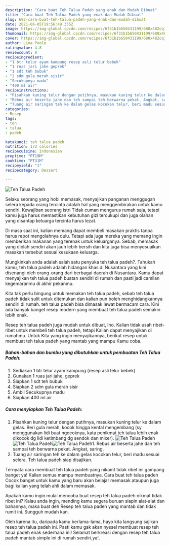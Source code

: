```yaml
---
description: "Cara buat Teh Talua Padeh yang enak dan Mudah Dibuat"
title: "Cara buat Teh Talua Padeh yang enak dan Mudah Dibuat"
slug: 692-cara-buat-teh-talua-padeh-yang-enak-dan-mudah-dibuat
date: 2021-06-05T19:56:49.355Z
image: https://img-global.cpcdn.com/recipes/6f31b1b650431199/680x482cq70/teh-talua-padeh-foto-resep-utama.jpg
thumbnail: https://img-global.cpcdn.com/recipes/6f31b1b650431199/680x482cq70/teh-talua-padeh-foto-resep-utama.jpg
cover: https://img-global.cpcdn.com/recipes/6f31b1b650431199/680x482cq70/teh-talua-padeh-foto-resep-utama.jpg
author: Lina Poole
ratingvalue: 4.8
reviewcount: 8
recipeingredient:
- "1 btr telur ayam kampung resep asli telur bebek"
- "1 ruas jari jahe geprek"
- "1 sdt teh bubuk"
- "2 sdm gula merah sisir"
- "Secukupnya madu"
- "400 ml air"
recipeinstructions:
- "Pisahkan kuning telur dengan putihnya, masukan kuning telur ke dalam gelas. Beri gula merah, kocok hingga kental mengembang (sy menggunakan lidi buat ngocoknya, kata penikmat teh talua lebih enak dikocok dg lidi ketimbang dg sendok dan mixer)."
- "Rebus air beserta jahe dan teh sampai teh berwarna pekat. Angkat, saring."
- "Tuang air saringan teh ke dalam gelas kocokan telur, beri madu sesuai selera. Teh talua padeh siap disajikan."
categories:
- Resep
tags:
- teh
- talua
- padeh

katakunci: teh talua padeh 
nutrition: 172 calories
recipecuisine: Indonesian
preptime: "PT19M"
cooktime: "PT31M"
recipeyield: "1"
recipecategory: Dessert

---
```



![Teh Talua Padeh](https://img-global.cpcdn.com/recipes/6f31b1b650431199/680x482cq70/teh-talua-padeh-foto-resep-utama.jpg)

Selaku seorang yang hobi memasak, menyajikan panganan menggugah selera kepada orang tercinta adalah hal yang menggembirakan untuk kamu sendiri. Kewajiban seorang istri Tidak cuman mengurus rumah saja, tetapi kamu juga harus memastikan kebutuhan gizi tercukupi dan juga olahan yang disantap keluarga tercinta harus lezat.

Di masa  saat ini, kalian memang dapat membeli masakan praktis tanpa harus repot mengolahnya dulu. Tetapi ada juga mereka yang memang ingin memberikan makanan yang terenak untuk keluarganya. Sebab, memasak yang diolah sendiri akan jauh lebih bersih dan kita juga bisa menyesuaikan masakan tersebut sesuai kesukaan keluarga. 



Mungkinkah anda adalah salah satu penyuka teh talua padeh?. Tahukah kamu, teh talua padeh adalah hidangan khas di Nusantara yang kini disenangi oleh orang-orang dari berbagai daerah di Nusantara. Kamu dapat menyajikan teh talua padeh buatan sendiri di rumah dan pasti jadi camilan kegemaranmu di akhir pekanmu.

Kita tak perlu bingung untuk memakan teh talua padeh, sebab teh talua padeh tidak sulit untuk ditemukan dan kalian pun boleh menghidangkannya sendiri di rumah. teh talua padeh bisa dimasak lewat bermacam cara. Kini ada banyak banget resep modern yang membuat teh talua padeh semakin lebih enak.

Resep teh talua padeh juga mudah untuk dibuat, lho. Kalian tidak usah ribet-ribet untuk membeli teh talua padeh, tetapi Kalian dapat menyajikan di rumahmu. Untuk Kita yang ingin menyajikannya, berikut resep untuk membuat teh talua padeh yang mantab yang mampu Kamu coba.

<!--inarticleads1-->

##### Bahan-bahan dan bumbu yang dibutuhkan untuk pembuatan Teh Talua Padeh:

1. Sediakan 1 btr telur ayam kampung (resep asli telur bebek)
1. Gunakan 1 ruas jari jahe, geprek
1. Siapkan 1 sdt teh bubuk
1. Siapkan 2 sdm gula merah sisir
1. Ambil Secukupnya madu
1. Siapkan 400 ml air




<!--inarticleads2-->

##### Cara menyiapkan Teh Talua Padeh:

1. Pisahkan kuning telur dengan putihnya, masukan kuning telur ke dalam gelas. Beri gula merah, kocok hingga kental mengembang (sy menggunakan lidi buat ngocoknya, kata penikmat teh talua lebih enak dikocok dg lidi ketimbang dg sendok dan mixer).
<img src="https://img-global.cpcdn.com/steps/0f6cdc9448601567/160x128cq70/teh-talua-padeh-langkah-memasak-1-foto.jpg" alt="Teh Talua Padeh"><img src="https://img-global.cpcdn.com/steps/c7052009476b75a0/160x128cq70/teh-talua-padeh-langkah-memasak-1-foto.jpg" alt="Teh Talua Padeh"><img src="https://img-global.cpcdn.com/steps/a19b38669383f283/160x128cq70/teh-talua-padeh-langkah-memasak-1-foto.jpg" alt="Teh Talua Padeh">1. Rebus air beserta jahe dan teh sampai teh berwarna pekat. Angkat, saring.
1. Tuang air saringan teh ke dalam gelas kocokan telur, beri madu sesuai selera. Teh talua padeh siap disajikan.




Ternyata cara membuat teh talua padeh yang nikamt tidak ribet ini gampang banget ya! Kalian semua mampu membuatnya. Cara buat teh talua padeh Cocok banget untuk kamu yang baru akan belajar memasak ataupun juga bagi kalian yang telah ahli dalam memasak.

Apakah kamu ingin mulai mencoba buat resep teh talua padeh nikmat tidak ribet ini? Kalau anda ingin, mending kamu segera buruan siapin alat-alat dan bahannya, maka buat deh Resep teh talua padeh yang mantab dan tidak rumit ini. Sungguh mudah kan. 

Oleh karena itu, daripada kamu berlama-lama, hayo kita langsung sajikan resep teh talua padeh ini. Pasti kamu gak akan nyesel membuat resep teh talua padeh enak sederhana ini! Selamat berkreasi dengan resep teh talua padeh mantab simple ini di rumah sendiri,ya!.

